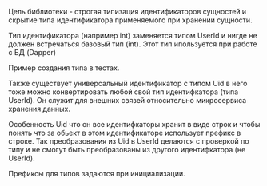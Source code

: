 Цель библиотеки - строгая типизация идентификаторов сущностей и скрытие типа
идентификатора применяемого при хранении сущности.

Тип идентификатора (например int) заменяется типом UserId и нигде не должен 
встречаться базовый тип (int). Этот тип ипользуется при работе с БД (Dapper)

Пример создания типа в тестах.

Также существует универсальный идентификатор с типом Uid в него тоже можно 
конвертировать любой свой тип идентифкатора (типа UserId). Он служит для 
внешних связей относительно микросервиса хранения данных.

Особенность Uid что он все идентифкаторы хранит в виде строк и чтобы понять что 
за обьект в этом идентификаторе использует префикс в строке. Так преобразования 
из Uid в UserId делаются с проверкой по типу и не смогут быть преобразованы из 
другого идентифкатора (не UserId).

Префиксы для типов задаются при инициализации.